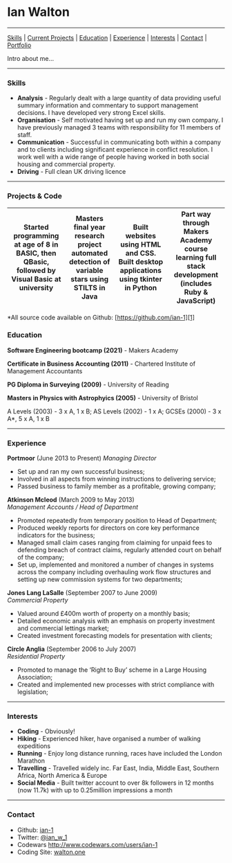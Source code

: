 # Ian Walton

***
[Skills](#skills) | [Current Projects](#projects) | [Education](#education) | [Experience](#experience) | [Interests](#interests) | [Contact](#contact) |
[Portfolio](https://www.walton.one)

Intro about me...

***

### <a name="skills">Skills</a>

- **Analysis** - Regularly dealt with a large quantity of data providing useful summary information and commentary to support management decisions. I have developed very strong Excel skills.
- **Organisation** - Self motivated having set up and run my own company. I have previously managed 3 teams with responsibility for 11 members of staff.
- **Communication** - Successful in communicating both within a company and to clients including significant experience in conflict resolution. I work well with a wide range of people having worked in both social housing and commercial property.
- **Driving** - Full clean UK driving licence

***

### <a name="projects">Projects & Code</a>

Started programming at age of 8 in BASIC, then QBasic, followed by Visual Basic at university | Masters final year research project automated detection of variable stars using STILTS in Java | Built websites using HTML and CSS. Built desktop applications using tkinter in Python | Part way through Makers Academy course learning full stack development (includes Ruby & JavaScript)|
--- | --- | --- | ---

*All source code available on Github: [https://github.com/ian-1][1]

### <a name="skills">Education</a>

****Software Engineering bootcamp (2021)**** - Makers Academy

****Certificate in Business Accounting (2011)**** - Chartered Institute of Management Accountants

****PG Diploma in Surveying (2009)**** - University of Reading

****Masters in Physics with Astrophyics (2005)**** - University of Bristol

A Levels (2003) - 3 x A, 1 x B; AS Levels (2002) - 1 x A; GCSEs (2000) - 3 x A*, 5 x A, 1 x B

***

### <a name="experience">Experience</a>

**Portmoor** (June 2013 to Present)
*Managing Director*

 - Set up and ran my own successful business;
 - Involved in all aspects from winning instructions to delivering service;
 - Passed business to family member as a profitable, growing company;

**Atkinson Mcleod** (March 2009 to May 2013)   
*Management Accounts / Head of Department*  
 - Promoted repeatedly from temporary position to Head of Department;
 - Produced weekly reports for directors on core key performance indicators for the business;
 - Managed small claim cases ranging from claiming for unpaid fees to defending breach of contract claims, regularly attended court on behalf of the company;
 - Set up, implemented and monitored a number of changes in systems across the company including overhauling work flow structures and setting up new commission systems for two departments;

 **Jones Lang LaSalle** (September 2007 to June 2009)   
 *Commercial Property*  
 - Valued around £400m worth of property on a monthly basis;
 - Detailed economic analysis with an emphasis on property investment and commercial lettings market;
 - Created investment forecasting models for presentation with clients;

 **Circle Anglia** (September 2006 to July 2007)   
 *Residential Property*  
 - Promoted to manage the ‘Right to Buy’ scheme in a Large Housing Association;
 - Created and implemented new processes with strict compliance with legislation;

***

### <a name="interests">Interests</a>

- **Coding** - Obviously!
- **Hiking** - Experienced hiker, have organised a number of walking expeditions 
- **Running** - Enjoy long distance running, races have included the London Marathon
- **Travelling** - Travelled widely inc. Far East, India, Middle East, Southern Africa, North America & Europe
- **Social Media** - Built twitter account to over 8k followers in 12 months (now 11.7k) with up to 0.25million impressions a month

***

### <a name="contact">Contact</a>
- Github: [ian-1][1]
- Twitter: [@ian_w_1](https://twitter.com/ian_w_1)
- Codewars http://www.codewars.com/users/ian-1
- Coding Site: [walton.one](http://www.walton.one)

[1]: https://github.com/ian-1
[2]: https://www.walton.one
